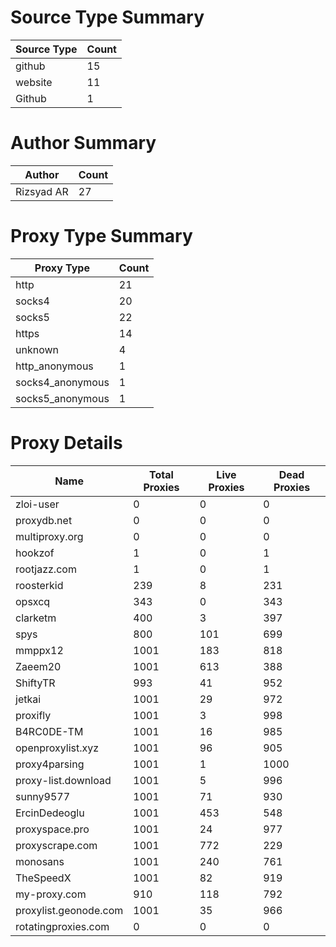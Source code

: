 # Source Type Summary

| Source Type | Count |
|-------------|-------|
| github | 15 |
| website | 11 |
| Github | 1 |


# Author Summary

| Author | Count |
|--------|-------|
| Rizsyad AR | 27 |


# Proxy Type Summary

| Proxy Type | Count |
|------------|-------|
| http | 21 |
| socks4 | 20 |
| socks5 | 22 |
| https | 14 |
| unknown | 4 |
| http_anonymous | 1 |
| socks4_anonymous | 1 |
| socks5_anonymous | 1 |


# Proxy Details

| Name | Total Proxies | Live Proxies | Dead Proxies |
|------|---------------|--------------|---------------|
| zloi-user | 0 | 0 | 0 |
| proxydb.net | 0 | 0 | 0 |
| multiproxy.org | 0 | 0 | 0 |
| hookzof | 1 | 0 | 1 |
| rootjazz.com | 1 | 0 | 1 |
| roosterkid | 239 | 8 | 231 |
| opsxcq | 343 | 0 | 343 |
| clarketm | 400 | 3 | 397 |
| spys | 800 | 101 | 699 |
| mmppx12 | 1001 | 183 | 818 |
| Zaeem20 | 1001 | 613 | 388 |
| ShiftyTR | 993 | 41 | 952 |
| jetkai | 1001 | 29 | 972 |
| proxifly | 1001 | 3 | 998 |
| B4RC0DE-TM | 1001 | 16 | 985 |
| openproxylist.xyz | 1001 | 96 | 905 |
| proxy4parsing | 1001 | 1 | 1000 |
| proxy-list.download | 1001 | 5 | 996 |
| sunny9577 | 1001 | 71 | 930 |
| ErcinDedeoglu | 1001 | 453 | 548 |
| proxyspace.pro | 1001 | 24 | 977 |
| proxyscrape.com | 1001 | 772 | 229 |
| monosans | 1001 | 240 | 761 |
| TheSpeedX | 1001 | 82 | 919 |
| my-proxy.com | 910 | 118 | 792 |
| proxylist.geonode.com | 1001 | 35 | 966 |
| rotatingproxies.com | 0 | 0 | 0 |
